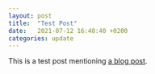 ```yaml
---
layout: post
title:  "Test Post"
date:   2021-07-12 16:40:40 +0200
categories: update
---
```


This is a test post mentioning [a blog post](https://erikw.me/blog/tech/open-sourcing-my-second-jekyll-plugin-gossary-tooltip/).
